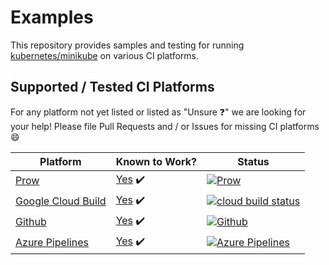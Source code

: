 # Examples

This repository provides samples and testing for running [kubernetes/minikube](https://github.com/kubernetes/minikube) on various CI platforms.

## Supported / Tested CI Platforms


For any platform not yet listed or listed as "Unsure :question:" we are looking for your help!
Please file Pull Requests and / or Issues for missing CI platforms :smile:

| Platform | Known to Work? | Status |
|---|---|--|
| [Prow](https://github.com/kubernetes/test-infra/tree/master/prow) | [Yes](https://github.com/kubernetes/test-infra/tree/master/config/jobs/kubernetes/minikube) :heavy_check_mark: | [![Prow](https://prow.k8s.io/badge.svg?jobs=pull-minikube-build)](https://prow.k8s.io/?job=pull-minikube-build) |
| [Google Cloud Build](https://cloud.google.com/cloud-build/) | [Yes](./gcb.md) :heavy_check_mark: | [![cloud build status](https://storage.googleapis.com/minikube-ci-example/build/working.svg)](https://pantheon.corp.google.com/cloud-build/dashboard?project=k8s-minikube) |
| [Github](https://help.github.com/en/actions/automating-your-workflow-with-github-actions/about-continuous-integration) | [Yes](.github/workflows/minikube.yml) :heavy_check_mark: | [![Github](https://github.com/minikube-ci/examples/workflows/Minikube/badge.svg)](https://github.com/minikube-ci/examples/actions) |
| [Azure Pipelines](https://azure.microsoft.com/en-us/services/devops/pipelines/) | [Yes](azure-pipelines.yml) :heavy_check_mark: | [![Azure Pipelines](https://dev.azure.com/medyagh0825/minikube-ci/_apis/build/status/examples?api-version=5.1-preview.1)](https://dev.azure.com/medyagh0825/minikube-ci/_build) 